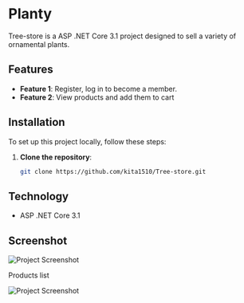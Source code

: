 # Planty

Tree-store is a ASP .NET Core 3.1 project designed to  sell a variety of ornamental plants.

## Features

- **Feature 1**: Register, log in to become a member.
- **Feature 2**: View products and add them to cart

## Installation

To set up this project locally, follow these steps:

1. **Clone the repository**:
   ```bash
   git clone https://github.com/kita1510/Tree-store.git

## Technology
- ASP .NET Core 3.1

## Screenshot
![Project Screenshot](images/Picture1.png)

Products list

![Project Screenshot](images/Picture3.png)
